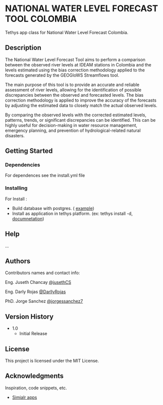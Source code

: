 # NATIONAL WATER LEVEL FORECAST TOOL COLOMBIA

Tethys app class for National Water Level Forecast Colombia.

## Description

The National Water Level Forecast Tool aims to perform a comparison between the observed river levels at IDEAM stations in Colombia and the levels estimated using the bias correction methodology applied to the forecasts generated by the GEOGloWS Streamflows tool.

The main purpose of this tool is to provide an accurate and reliable assessment of river levels, allowing for the identification of possible discrepancies between the observed and forecasted levels. The bias correction methodology is applied to improve the accuracy of the forecasts by adjusting the estimated data to closely match the actual observed levels.

By comparing the observed levels with the corrected estimated levels, patterns, trends, or significant discrepancies can be identified. This can be highly useful for decision-making in water resource management, emergency planning, and prevention of hydrological-related natural disasters.

## Getting Started

### Dependencies

For dependences see the install.yml file

### Installing

For Install : 

- Build database with postgres. ( [example](https://github.com/jhrodriguezch/CIAT-backend_colombia))
- Install as application in tethys platform. (ex: tethys install -d, [documnetation](https://docs.tethysplatform.org/en/stable))

## Help

...

## Authors

Contributors names and contact info:

Eng. Juseth Chancay
[@jusethCS](https://github.com/jusethCS)

Eng. Darly Rojas 
[@DarllyRojas](https://github.com/DarllyRojas)

PhD. Jorge Sanchez
[@jorgessanchez7](https://github.com/jorgessanchez7)

## Version History

* 1.0
    * Initial Release

## License

This project is licensed under the MIT License.

## Acknowledgments

Inspiration, code snippets, etc.
* [Simialr apps](https://github.com/jusethCS?tab=repositories)
